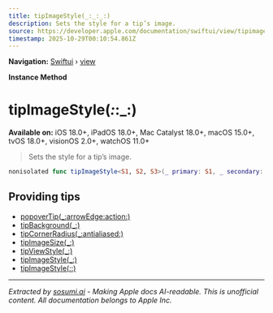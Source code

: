 ```yaml
---
title: tipImageStyle(_:_:_:)
description: Sets the style for a tip’s image.
source: https://developer.apple.com/documentation/swiftui/view/tipimagestyle(_:_:_:)
timestamp: 2025-10-29T00:10:54.861Z
---
```


**Navigation:** [Swiftui](/documentation/swiftui) › [view](/documentation/swiftui/view)

**Instance Method**

# tipImageStyle(_:_:_:)

**Available on:** iOS 18.0+, iPadOS 18.0+, Mac Catalyst 18.0+, macOS 15.0+, tvOS 18.0+, visionOS 2.0+, watchOS 11.0+

> Sets the style for a tip’s image.

```swift
nonisolated func tipImageStyle<S1, S2, S3>(_ primary: S1, _ secondary: S2, _ tertiary: S3) -> some View where S1 : ShapeStyle, S2 : ShapeStyle, S3 : ShapeStyle
```

## Providing tips

- [popoverTip(_:arrowEdge:action:)](/documentation/swiftui/view/popovertip(_:arrowedge:action:))
- [tipBackground(_:)](/documentation/swiftui/view/tipbackground(_:))
- [tipCornerRadius(_:antialiased:)](/documentation/swiftui/view/tipcornerradius(_:antialiased:))
- [tipImageSize(_:)](/documentation/swiftui/view/tipimagesize(_:))
- [tipViewStyle(_:)](/documentation/swiftui/view/tipviewstyle(_:))
- [tipImageStyle(_:)](/documentation/swiftui/view/tipimagestyle(_:))
- [tipImageStyle(_:_:)](/documentation/swiftui/view/tipimagestyle(_:_:))

---

*Extracted by [sosumi.ai](https://sosumi.ai) - Making Apple docs AI-readable.*
*This is unofficial content. All documentation belongs to Apple Inc.*
